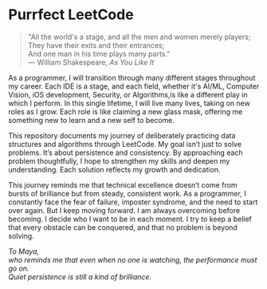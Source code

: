 # Purrfect LeetCode

> "All the world's a stage, and all the men and women merely players;  
> They have their exits and their entrances;  
> And one man in his time plays many parts."  
> — William Shakespeare, *As You Like It*

As a programmer, I will transition through many different stages throughout my career. Each IDE is a stage, and each field, whether it's AI/ML, Computer Vision, iOS development, Security, or Algorithms,is like a different play in which I perform. In this single lifetime, I will live many lives, taking on new roles as I grow. Each role is like claiming a new glass mask, offering me something new to learn and a new self to become.

This repository documents my journey of deliberately practicing data structures and algorithms through LeetCode. My goal isn’t just to solve problems. It’s about persistence and consistency. By approaching each problem thoughtfully, I hope to strengthen my skills and deepen my understanding. Each solution reflects my growth and dedication.

This journey reminds me that technical excellence doesn’t come from bursts of brilliance but from steady, consistent work. As a programmer, I constantly face the fear of failure, imposter syndrome, and the need to start over again. But I keep moving forward. I am always overcoming before becoming. I decide who I want to be in each moment. I try to keep a belief that every obstacle can be conquered, and that no problem is beyond solving.

*To Maya,  
who reminds me that even when no one is watching, the performance must go on.  
Quiet persistence is still a kind of brilliance.*
